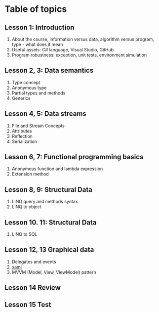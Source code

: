 # Table of topics

## Lesson 1: Introduction

1. About the course, information versus data, algorithm versus program, type - what does it mean
1. Useful assets: C# language, Visual Studio, GitHub
1. Program robustness: exception, unit tests, environment simulation

## Lesson 2, 3: Data semantics

1. Type concept
1. Anonymous type
1. Partial types and methods
1. Generics

## Lesson 4, 5: Data streams

1. File and Stream Concepts
1. Attributes
1. Reflection
1. Serialization

## Lesson 6, 7: Functional programming basics

1. Anonymous function and lambda expression
1. Extension method

## Lesson 8, 9: Structural Data

1. LINQ query and methods syntax
1. LINQ to object

## Lesson 10. 11: Structural Data

1. LINQ to SQL

## Lesson 12, 13 Graphical data

1. Delegates and events
1. [xaml](https://docs.microsoft.com/dotnet/framework/xaml-services/)
1. MVVM (Model, View, ViewModel) pattern

## Lesson 14 Review

## Lesson 15 Test

